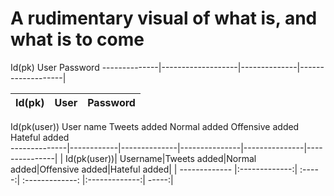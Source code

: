 # A rudimentary visual of what is, and what is to come

Id(pk)         User                Password
--------------|-------------------|--------------|-------------------|


| Id(pk)        | User           | Password  |
| ------------- |:-------------:| -----:|


Id(pk(user))    User name    Tweets added    Normal added  Offensive added  Hateful added   
--------------|------------|--------------|---------------|---------------|---------------|
| Id(pk(user))| Username|Tweets added|Normal added|Offensive added|Hateful added|
| ------------- |:-------------:| :-----:| :-------------: |:-------------:| -----:|



